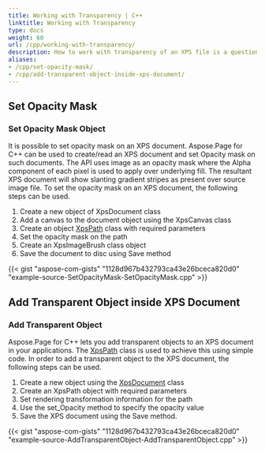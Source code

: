 ```yaml
---
title: Working with Transparency | C++
linktitle: Working with Transparency
type: docs
weight: 60
url: /cpp/working-with-transparency/
description: How to work with transparency of an XPS file is a question answered by Aspose.Page API solution. See how to use the functionality in C++
aliases:
- /cpp/set-opacity-mask/
- /cpp/add-transparent-object-inside-xps-document/
---
```

 ## **Set Opacity Mask**

 ### **Set Opacity Mask Object**
It is possible to set opacity mask on an XPS document. Aspose.Page for C++ can be used to create/read an XPS document and set Opacity mask on such documents. The API uses image as an opacity mask where the Alpha component of each pixel is used to apply over underlying fill. The resultant XPS document will show slanting gradient stripes as present over source image file. To set the opacity mask on an XPS document, the following steps can be used.

1. Create a new object of XpsDocument class
1. Add a canvas to the document object using the XpsCanvas class
1. Create an object [XpsPath](https://reference.aspose.com/page/cpp/class/aspose.page.x_p_s.xps_model.xps_path/) class with required parameters
1. Set the opacity mask on the path
1. Create an XpsImageBrush class object
1. Save the document to disc using Save method


{{< gist "aspose-com-gists" "1128d967b432793ca43e26bceca820d0" "example-source-SetOpacityMask-SetOpacityMask.cpp" >}}


## **Add Transparent Object inside XPS Document**

### **Add Transparent Object**
Aspose.Page for C++ lets you add transparent objects to an XPS document in your applications. The [XpsPath](https://reference.aspose.com/page/cpp/class/aspose.page.x_p_s.xps_model.xps_path/) class is used to achieve this using simple code. In order to add a transparent object to the XPS document, the following steps can be used.

1. Create a new object using the [XpsDocument](https://reference.aspose.com/page/cpp/class/aspose.page.x_p_s.xps_document/) class
1. Create an XpsPath object with required parameters
1. Set rendering transformation information for the path
1. Use the set_Opacity method to specify the opacity value
1. Save the XPS document using the Save method.

{{< gist "aspose-com-gists" "1128d967b432793ca43e26bceca820d0" "example-source-AddTransparentObject-AddTransparentObject.cpp" >}}
